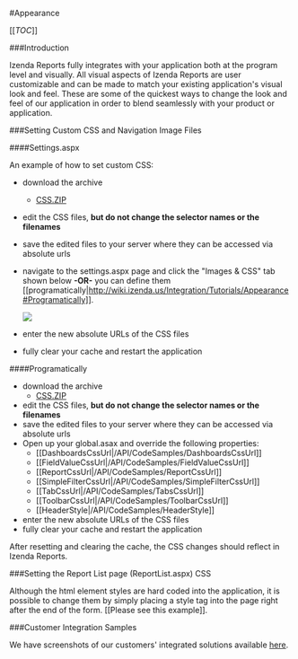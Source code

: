 #Appearance

[[_TOC_]]

###Introduction

Izenda Reports fully integrates with your application both at the program level and visually. All visual aspects of Izenda Reports are user customizable and can be made to match your existing application's visual look and feel. These are some of the quickest ways to change the look and feel of our application in order to blend seamlessly with your product or application.

###Setting Custom CSS and Navigation Image Files

####Settings.aspx

An example of how to set custom CSS:

  * download the archive
    * [CSS.ZIP](http://wiki.izenda.us/Integration/Appearance/css.zip)
  * edit the CSS files, **but do not change the selector names or the filenames**
  * save the edited files to your server where they can be accessed via absolute urls
  * navigate to the settings.aspx page and click the "Images & CSS" tab shown below **-OR-** you can define them [[programatically|http://wiki.izenda.us/Integration/Tutorials/Appearance#Programatically]].

    ![](http://wiki.izenda.us/Appearance/ImagesCssTab.png)
  * enter the new absolute URLs of the CSS files
  * fully clear your cache and restart the application

####Programatically

  * download the archive
    * [CSS.ZIP](http://wiki.izenda.us/Integration/Appearance/css.zip)
  * edit the CSS files, **but do not change the selector names or the filenames**
  * save the edited files to your server where they can be accessed via absolute urls
  * Open up your global.asax and override the following properties:
    * [[DashboardsCssUrl|/API/CodeSamples/DashboardsCssUrl]]
    * [[FieldValueCssUrl|/API/CodeSamples/FieldValueCssUrl]]
    * [[ReportCssUrl|/API/CodeSamples/ReportCssUrl]]
    * [[SimpleFilterCssUrl|/API/CodeSamples/SimpleFilterCssUrl]]
    * [[TabCssUrl|/API/CodeSamples/TabsCssUrl]]
    * [[ToolbarCssUrl|/API/CodeSamples/ToolbarCssUrl]]
    * [[HeaderStyle|/API/CodeSamples/HeaderStyle]]
  * enter the new absolute URLs of the CSS files
  * fully clear your cache and restart the application
  
After resetting and clearing the cache, the CSS changes should reflect in Izenda Reports.

###Setting the Report List page (ReportList.aspx) CSS

Although the html element styles are hard coded into the application, it is possible to change them by simply placing a style tag into the page right after the end of the form. [[Please see this example]]. 

###Customer Integration Samples

We have screenshots of our customers' integrated solutions available [here](http://www.izenda.com/Site/Pages/Clients.aspx).